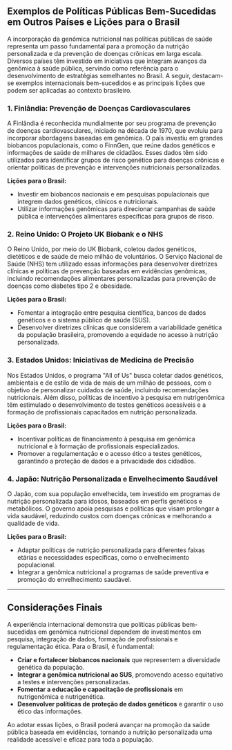 
## Exemplos de Políticas Públicas Bem-Sucedidas em Outros Países e Lições para o Brasil

A incorporação da genômica nutricional nas políticas públicas de saúde representa um passo fundamental para a promoção da nutrição personalizada e da prevenção de doenças crônicas em larga escala. Diversos países têm investido em iniciativas que integram avanços da genômica à saúde pública, servindo como referência para o desenvolvimento de estratégias semelhantes no Brasil. A seguir, destacam-se exemplos internacionais bem-sucedidos e as principais lições que podem ser aplicadas ao contexto brasileiro.

### 1. Finlândia: Prevenção de Doenças Cardiovasculares

A Finlândia é reconhecida mundialmente por seu programa de prevenção de doenças cardiovasculares, iniciado na década de 1970, que evoluiu para incorporar abordagens baseadas em genômica. O país investiu em grandes biobancos populacionais, como o FinnGen, que reúne dados genéticos e informações de saúde de milhares de cidadãos. Esses dados têm sido utilizados para identificar grupos de risco genético para doenças crônicas e orientar políticas de prevenção e intervenções nutricionais personalizadas.

**Lições para o Brasil:**
- Investir em biobancos nacionais e em pesquisas populacionais que integrem dados genéticos, clínicos e nutricionais.
- Utilizar informações genômicas para direcionar campanhas de saúde pública e intervenções alimentares específicas para grupos de risco.

### 2. Reino Unido: O Projeto UK Biobank e o NHS

O Reino Unido, por meio do UK Biobank, coletou dados genéticos, dietéticos e de saúde de meio milhão de voluntários. O Serviço Nacional de Saúde (NHS) tem utilizado essas informações para desenvolver diretrizes clínicas e políticas de prevenção baseadas em evidências genômicas, incluindo recomendações alimentares personalizadas para prevenção de doenças como diabetes tipo 2 e obesidade.

**Lições para o Brasil:**
- Fomentar a integração entre pesquisa científica, bancos de dados genéticos e o sistema público de saúde (SUS).
- Desenvolver diretrizes clínicas que considerem a variabilidade genética da população brasileira, promovendo a equidade no acesso à nutrição personalizada.

### 3. Estados Unidos: Iniciativas de Medicina de Precisão

Nos Estados Unidos, o programa "All of Us" busca coletar dados genéticos, ambientais e de estilo de vida de mais de um milhão de pessoas, com o objetivo de personalizar cuidados de saúde, incluindo recomendações nutricionais. Além disso, políticas de incentivo à pesquisa em nutrigenômica têm estimulado o desenvolvimento de testes genéticos acessíveis e a formação de profissionais capacitados em nutrição personalizada.

**Lições para o Brasil:**
- Incentivar políticas de financiamento à pesquisa em genômica nutricional e à formação de profissionais especializados.
- Promover a regulamentação e o acesso ético a testes genéticos, garantindo a proteção de dados e a privacidade dos cidadãos.

### 4. Japão: Nutrição Personalizada e Envelhecimento Saudável

O Japão, com sua população envelhecida, tem investido em programas de nutrição personalizada para idosos, baseados em perfis genéticos e metabólicos. O governo apoia pesquisas e políticas que visam prolongar a vida saudável, reduzindo custos com doenças crônicas e melhorando a qualidade de vida.

**Lições para o Brasil:**
- Adaptar políticas de nutrição personalizada para diferentes faixas etárias e necessidades específicas, como o envelhecimento populacional.
- Integrar a genômica nutricional a programas de saúde preventiva e promoção do envelhecimento saudável.

---

## Considerações Finais

A experiência internacional demonstra que políticas públicas bem-sucedidas em genômica nutricional dependem de investimentos em pesquisa, integração de dados, formação de profissionais e regulamentação ética. Para o Brasil, é fundamental:

- **Criar e fortalecer biobancos nacionais** que representem a diversidade genética da população.
- **Integrar a genômica nutricional ao SUS**, promovendo acesso equitativo a testes e intervenções personalizadas.
- **Fomentar a educação e capacitação de profissionais** em nutrigenômica e nutrigenética.
- **Desenvolver políticas de proteção de dados genéticos** e garantir o uso ético das informações.

Ao adotar essas lições, o Brasil poderá avançar na promoção da saúde pública baseada em evidências, tornando a nutrição personalizada uma realidade acessível e eficaz para toda a população.
```
